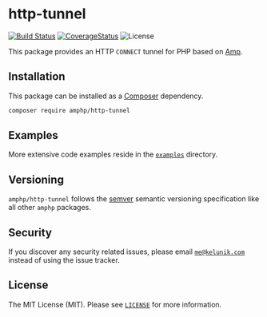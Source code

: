 # http-tunnel

[![Build Status](https://img.shields.io/travis/amphp/http-tunnel/master.svg?style=flat-square)](https://travis-ci.org/amphp/http-tunnel)
[![CoverageStatus](https://img.shields.io/coveralls/amphp/http-tunnel/master.svg?style=flat-square)](https://coveralls.io/github/amphp/http-tunnel?branch=master)
![License](https://img.shields.io/badge/license-MIT-blue.svg?style=flat-square)

This package provides an HTTP `CONNECT` tunnel for PHP based on [Amp](https://github.com/amphp/amp).

## Installation

This package can be installed as a [Composer](https://getcomposer.org/) dependency.

```bash
composer require amphp/http-tunnel
```

## Examples

More extensive code examples reside in the [`examples`](./examples) directory.

## Versioning

`amphp/http-tunnel` follows the [semver](http://semver.org/) semantic versioning specification like all other `amphp` packages.

## Security

If you discover any security related issues, please email [`me@kelunik.com`](mailto:me@kelunik.com) instead of using the issue tracker.

## License

The MIT License (MIT). Please see [`LICENSE`](./LICENSE) for more information.
